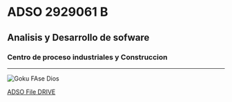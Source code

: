 # ADSO 2929061 B

## Analisis y Desarrollo de sofware

### Centro de proceso industriales y Construccion 

___

![Goku FAse Dios](https://tinyurl.com/27hk3yad)

[ADSO File DRIVE](https://tinyurl.com/35dydh34)
